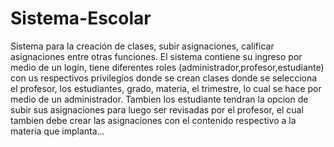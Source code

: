 # Sistema-Escolar
Sistema para la creación de clases, subir asignaciones, calificar asignaciones entre otras funciones.
El sistema contiene su ingreso por medio de un login, tiene diferentes roles (administrador,profesor,estudiante) con us respectivos privilegios
donde se crean clases donde se selecciona el profesor, los estudiantes, grado, materia, el trimestre, lo cual se hace por medio de un administrador.
Tambien los estudiante tendran la opcion de subir sus asignaciones para luego ser revisadas por el profesor, el cual tambien debe crear las asignaciones con el contenido respectivo
a la materia que implanta...
